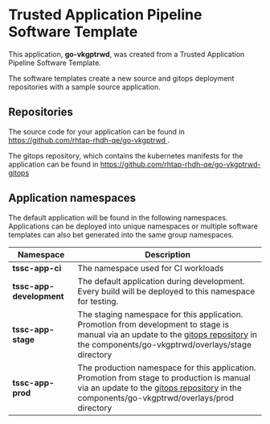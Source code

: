 # Trusted Application Pipeline Software Template

This application, **go-vkgptrwd**, was created from a Trusted Application Pipeline Software Template.

The software templates create a new source and gitops deployment repositories with a sample source application. 

## Repositories

The source code for your application can be found in [https://github.com/rhtap-rhdh-qe/go-vkgptrwd ](https://github.com/rhtap-rhdh-qe/go-vkgptrwd ).
 
The gitops repository, which contains the kubernetes manifests for the application can be found in 
[https://github.com/rhtap-rhdh-qe/go-vkgptrwd-gitops ](https://github.com/rhtap-rhdh-qe/go-vkgptrwd-gitops ) 

## Application namespaces 

The default application will be found in the following namespaces. Applications can be deployed into unique namespaces or multiple software templates can also bet generated into the same group namespaces.  

|  Namespace   |  Description   |  
| -------- | -------- |
| **tssc-app-ci** | The namespace used for CI workloads |
| **tssc-app-development** | The default application during development. Every build will be deployed to this namespace for testing. |
| **tssc-app-stage** | The staging namespace for this application. Promotion from development to stage is manual via an update to the [gitops repository](https://github.com/rhtap-rhdh-qe/go-vkgptrwd-gitops ) in the components/go-vkgptrwd/overlays/stage directory |
| **tssc-app-prod** | The production namespace for this application. Promotion from stage to production is manual via an update to the [gitops repository](https://github.com/rhtap-rhdh-qe/go-vkgptrwd-gitops ) in the components/go-vkgptrwd/overlays/prod directory |
